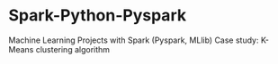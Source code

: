 # Spark-Python-Pyspark
Machine Learning Projects with Spark (Pyspark, MLlib)
Case study: K-Means clustering algorithm
